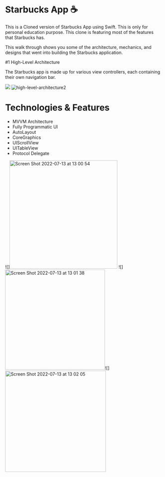 # Starbucks App ☕
This is a Cloned version of Starbucks App using Swift. This is only for personal education purpose.
This clone is featuring most of the features that Starbucks has.


This walk through shows you some of the architecture, mechanics, and designs that went into building the Starbucks application.

#1 High-Level Architecture

The Starbucks app is made up for various view controllers, each containing their own navigation bar.

![](https://user-images.githubusercontent.com/89012665/178704528-42ec54a5-ff80-41b5-bfeb-9d13a64a1510.png)
![high-level-architecture2](https://user-images.githubusercontent.com/89012665/178704762-4f77a5a3-457d-45ec-9a77-46d3b026fdc5.png)
# Technologies & Features

- MVVM Architecture
- Fully Programmatic UI
- AutoLayout
- CoreGraphics
- UIScrollView
- UITableView
- Protocol Delegate


![]<img width="347" alt="Screen Shot 2022-07-13 at 13 00 54" src="https://user-images.githubusercontent.com/89012665/178707850-1c5a9812-01a9-4c64-9f74-7d9316e8ae27.png">
![]<img width="321" alt="Screen Shot 2022-07-13 at 13 01 38" src="https://user-images.githubusercontent.com/89012665/178707866-2e431b20-bca9-48b0-b416-b4529f4f2767.png">![]<img width="324" alt="Screen Shot 2022-07-13 at 13 02 05" src="https://user-images.githubusercontent.com/89012665/178707873-2720a3a3-dade-4401-bb98-890762de6a4a.png">
